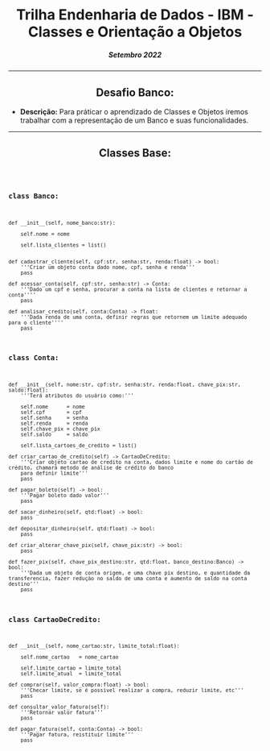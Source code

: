 # <b><center>Trilha Endenharia de Dados - IBM - Classes e Orientação a Objetos</b>
##### <center>  Setembro 2022

***


## <b><center> Desafio Banco:</b>
* **Descrição:** Para práticar o aprendizado de Classes e Objetos iremos trabalhar com a representação de um Banco e suas funcionalidades.


***


## <center> <b>Classes Base:</b>

<code>

### <b>class Banco:</b>
    def __init__(self, nome_banco:str):

        self.nome = nome

        self.lista_clientes = list()

    
    def cadastrar_cliente(self, cpf:str, senha:str, renda:float) -> bool:
        '''Criar um objeto conta dado nome, cpf, senha e renda'''
        pass

    def acessar_conta(self, cpf:str, senha:str) -> Conta:
        '''Dado um cpf e senha, procurar a conta na lista de clientes e retornar a conta''''
        pass

    def analisar_credito(self, conta:Conta) -> float:
        '''Dada renda de uma conta, definir regras que retornem um limite adequado para o cliente''''
        pass




### <b>class Conta:</b>

    def __init__(self, nome:str, cpf:str, senha:str, renda:float, chave_pix:str, saldo:float):
        '''Terá atributos do usuário como:'''

        self.nome      = nome
        self.cpf       = cpf
        self.senha     = senha
        self.renda     = renda
        self.chave_pix = chave_pix
        self.saldo     = saldo
        
        self.lista_cartoes_de_credito = list()

    def criar_cartao_de_credito(self) -> CartaoDeCredito:
        '''Criar objeto cartao de credito na conta, dados limite e nome do cartão de crédito, chamará metodo de análise de crédito do banco
        para definir limite'''
        pass
    
    def pagar_boleto(self) -> bool:
        '''Pagar boleto dado valor'''
        pass
    
    def sacar_dinheiro(self, qtd:float) -> bool:
        pass 

    def depositar_dinheiro(self, qtd:float) -> bool:
        pass

    def criar_alterar_chave_pix(self, chave_pix:str) -> bool:
        pass

    def fazer_pix(self, chave_pix_destino:str, qtd:float, banco_destino:Banco) -> bool:
        '''Dada um objeto de conta origem, e uma chave pix destino, e quantidade da transferencia, fazer redução no saldo de uma conta e aumento de saldo na conta destino'''
        pass    
    


### <b>class CartaoDeCredito:</b>

    def __init__(self, nome_cartao:str, limite_total:float):

        self.nome_cartao   = nome_cartao
        
        self.limite_cartao = limite_total
        self.limite_atual  = limite_total

    def comprar(self, valor_compra:float) -> bool:
        '''Checar limite, se é possivel realizar a compra, reduzir limite, etc'''
        pass
    
    def consultar_valor_fatura(self):
        '''Retornar valor fatura'''
        pass

    def pagar_fatura(self, conta:Conta) -> bool:
        '''Pagar fatura, reistituir limite'''
        pass
    
</code>

